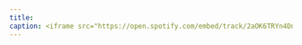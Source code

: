 ```yaml
---
title: 
caption: <iframe src="https://open.spotify.com/embed/track/2aOK6TRYn4DneIBHJOAQ4r" width="100%" height="80" frameBorder="0" allowtransparency="true" allow="encrypted-media"></iframe>
---
```

